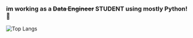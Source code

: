 ###  im working as a <s>Data Engineer</s> STUDENT using mostly Python! 👋 
![Top Langs](https://read-please-git-master-maybeether.vercel.app/api/top-langs/?username=MaybeEther&theme=github_dark)
